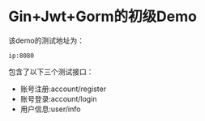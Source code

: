 # Gin+Jwt+Gorm的初级Demo
该demo的测试地址为：
```
ip:8080
```
包含了以下三个测试接口：

  - 账号注册:account/register
  - 账号登录:account/login
  - 用户信息:user/info
